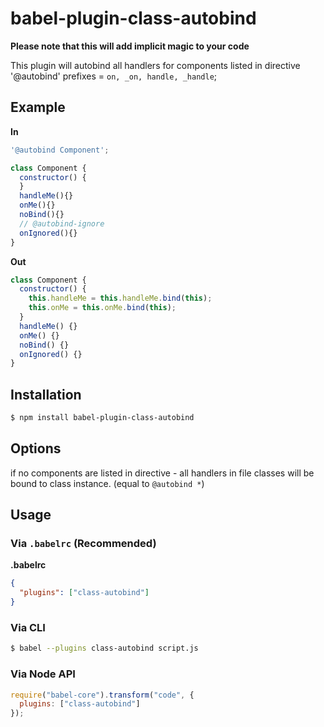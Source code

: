 # babel-plugin-class-autobind

**Please note that this will add implicit magic to your code**

This plugin will autobind all handlers for components listed in directive '@autobind'
prefixes = `on, _on, handle, _handle`;
## Example

**In**

```js
'@autobind Component';

class Component {
  constructor() {
  }
  handleMe(){}
  onMe(){}
  noBind(){}
  // @autobind-ignore
  onIgnored(){}
}
```

**Out**

```js
class Component {
  constructor() {
    this.handleMe = this.handleMe.bind(this);
    this.onMe = this.onMe.bind(this);
  }
  handleMe() {}
  onMe() {}
  noBind() {}
  onIgnored() {}
}
```

## Installation

```sh
$ npm install babel-plugin-class-autobind
```
## Options

if no components are listed in directive - all handlers in file classes will be bound to class instance. (equal to `@autobind *`)


## Usage

### Via `.babelrc` (Recommended)

**.babelrc**

```json
{
  "plugins": ["class-autobind"]
}
```

### Via CLI

```sh
$ babel --plugins class-autobind script.js
```

### Via Node API

```javascript
require("babel-core").transform("code", {
  plugins: ["class-autobind"]
});
```
